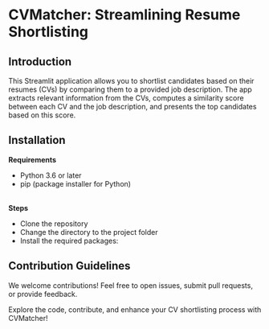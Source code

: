 # CVMatcher: Streamlining Resume Shortlisting




## Introduction
This Streamlit application allows you to shortlist candidates based on their resumes (CVs) by comparing them to a provided job description. The app extracts relevant information from the CVs, computes a similarity score between each CV and the job description, and presents the top candidates based on this score.

## Installation
**Requirements**<br/>
- Python 3.6 or later<br/>
- pip (package installer for Python)<br/><br/>

**Steps**<br/>
- Clone the repository
- Change the directory to the project folder
- Install the required packages:


## Contribution Guidelines
We welcome contributions! Feel free to open issues, submit pull requests, or provide feedback.


Explore the code, contribute, and enhance your CV shortlisting process with CVMatcher!
